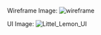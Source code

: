 Wireframe Image:
![wireframe](https://github.com/Dev-Aisha/little-lemon/assets/140311112/40d69a72-4e96-48bc-b99d-3e116bf1624f)

UI Image:
![Littel_Lemon_UI](https://github.com/Dev-Aisha/little-lemon/assets/140311112/5749df43-0ec6-4d95-b35e-1a65f6941fb3)
